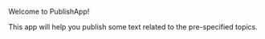 Welcome to PublishApp!

This app will help you publish some text related to the pre-specified topics. 